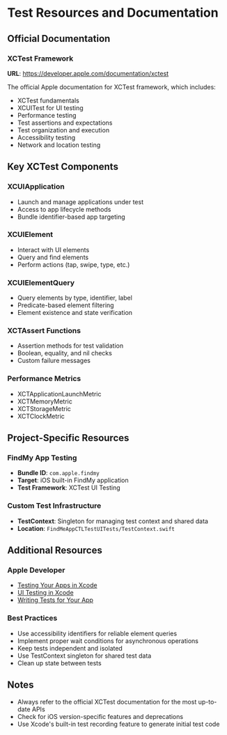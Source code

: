 # Test Resources and Documentation

## Official Documentation

### XCTest Framework
**URL**: https://developer.apple.com/documentation/xctest

The official Apple documentation for XCTest framework, which includes:
- XCTest fundamentals
- XCUITest for UI testing
- Performance testing
- Test assertions and expectations
- Test organization and execution
- Accessibility testing
- Network and location testing

## Key XCTest Components

### XCUIApplication
- Launch and manage applications under test
- Access to app lifecycle methods
- Bundle identifier-based app targeting

### XCUIElement
- Interact with UI elements
- Query and find elements
- Perform actions (tap, swipe, type, etc.)

### XCUIElementQuery
- Query elements by type, identifier, label
- Predicate-based element filtering
- Element existence and state verification

### XCTAssert Functions
- Assertion methods for test validation
- Boolean, equality, and nil checks
- Custom failure messages

### Performance Metrics
- XCTApplicationLaunchMetric
- XCTMemoryMetric
- XCTStorageMetric
- XCTClockMetric

## Project-Specific Resources

### FindMy App Testing
- **Bundle ID**: `com.apple.findmy`
- **Target**: iOS built-in FindMy application
- **Test Framework**: XCTest UI Testing

### Custom Test Infrastructure
- **TestContext**: Singleton for managing test context and shared data
- **Location**: `FindMeAppCTLTestUITests/TestContext.swift`

## Additional Resources

### Apple Developer
- [Testing Your Apps in Xcode](https://developer.apple.com/documentation/xcode/testing-your-apps-in-xcode)
- [UI Testing in Xcode](https://developer.apple.com/documentation/xcode/ui-testing-in-xcode)
- [Writing Tests for Your App](https://developer.apple.com/documentation/xcode/writing-tests-for-your-app)

### Best Practices
- Use accessibility identifiers for reliable element queries
- Implement proper wait conditions for asynchronous operations
- Keep tests independent and isolated
- Use TestContext singleton for shared test data
- Clean up state between tests

## Notes
- Always refer to the official XCTest documentation for the most up-to-date APIs
- Check for iOS version-specific features and deprecations
- Use Xcode's built-in test recording feature to generate initial test code
